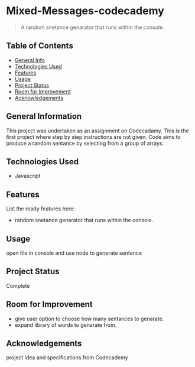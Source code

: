 # Mixed-Messages-codecademy
> A random snetance genarator that runs within the console.

## Table of Contents
* [General Info](#general-information)
* [Technologies Used](#technologies-used)
* [Features](#features)
* [Usage](#usage)
* [Project Status](#project-status)
* [Room for Improvement](#room-for-improvement)
* [Acknowledgements](#acknowledgements)


## General Information
This project was undertaken as an assignment on Codecadamy.
This is the first project where step by step instructions are not given.
Code aims to produce a random sentance by selecting from a group of arrays. 


## Technologies Used
- Javascript


## Features
List the ready features here:
-  random snetance genarator that runs within the console.


## Usage
open file in console and use node to generate sentance


## Project Status
Complete


## Room for Improvement
- give user option to choose how many sentances to genarate.
- expand library of words to genarate from.


## Acknowledgements
project idea and specifications from Codecademy
